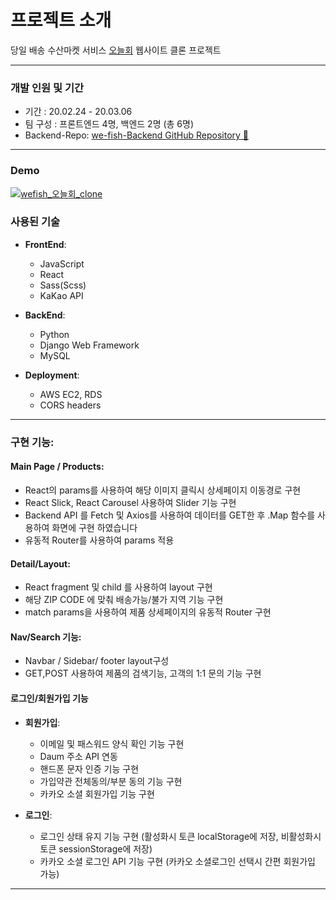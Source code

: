 # 프로젝트 소개

당일 배송 수산마켓 서비스 [오늘회](https://www.onul-hoi.com/) 웹사이트 클론 프로젝트

---

### **개발 인원 및 기간**

- 기간 : 20.02.24 - 20.03.06
- 팀 구성 : 프론트엔드 4명, 백엔드 2명 (총 6명)
- Backend-Repo: [we-fish-Backend GitHub Repository 📍](https://github.com/wecode-bootcamp-korea/we-fish-backend)

---

### Demo

[![wefish_오늘회_clone](http://img.youtube.com/vi/OVIeK7Ey2wM/0.jpg)](http://www.youtube.com/watch?v=OVIeK7Ey2wM 'wefish_오늘회_clone')

### **사용된 기술**

- **FrontEnd**:

  - JavaScript
  - React
  - Sass(Scss)
  - KaKao API

- **BackEnd**:
  - Python
  - Django Web Framework
  - MySQL
- **Deployment**:
  - AWS EC2, RDS
  - CORS headers

---

### **구현 기능:**

#### **Main Page / Products**:

- React의 params를 사용하여 해당 이미지 클릭시 상세페이지 이동경로 구현
- React Slick, React Carousel 사용하여 Slider 기능 구현
- Backend API 를 Fetch 및 Axios를 사용하여 데이터를 GET한 후 .Map 함수를 사용하여 화면에 구현 하였습니다
- 유동적 Router를 사용하여 params 적용

#### **Detail/Layout**:

- React fragment 및 child 를 사용하여 layout 구현
- 해당 ZIP CODE 에 맞춰 배송가능/불가 지역 기능 구현
- match params을 사용하여 제품 상세페이지의 유동적 Router 구현

#### **Nav/Search 기능**:

- Navbar / Sidebar/ footer layout구성
- GET,POST 사용하여 제품의 검색기능, 고객의 1:1 문의 기능 구현

#### **로그인/회원가입 기능**

- **회원가입**:

  - 이메일 및 패스워드 양식 확인 기능 구현
  - Daum 주소 API 연동
  - 핸드폰 문자 인증 기능 구현
  - 가입약관 전체동의/부분 동의 기능 구현
  - 카카오 소셜 회원가입 기능 구현

- **로그인**:
  - 로그인 상태 유지 기능 구현 (활성화시 토큰 localStorage에 저장, 비활성화시 토큰 sessionStorage에 저장)
  - 카카오 소셜 로그인 API 기능 구현 (카카오 소셜로그인 선택시 간편 회원가입 가능)

---
